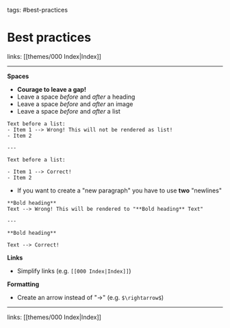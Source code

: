 tags: #best-practices

# Best practices

links: [[themes/000 Index|Index]]

---

**Spaces**

- **Courage to leave a gap!**
- Leave a space *before* and *after* a heading
- Leave a space *before* and *after* an image
- Leave a space *before* and *after* a list

```
Text before a list:
- Item 1 --> Wrong! This will not be rendered as list!
- Item 2

---

Text before a list:

- Item 1 --> Correct!
- Item 2

```

- If you want to create a "new paragraph" you have to use **two** "newlines"

```
**Bold heading**
Text --> Wrong! This will be rendered to "**Bold heading** Text"

---

**Bold heading**

Text --> Correct!
```

**Links**

- Simplify links (e.g. `[[000 Index|Index]]`)

**Formatting**

- Create an arrow instead of "->" (e.g. `$\rightarrow$`)

---
links: [[themes/000 Index|Index]]